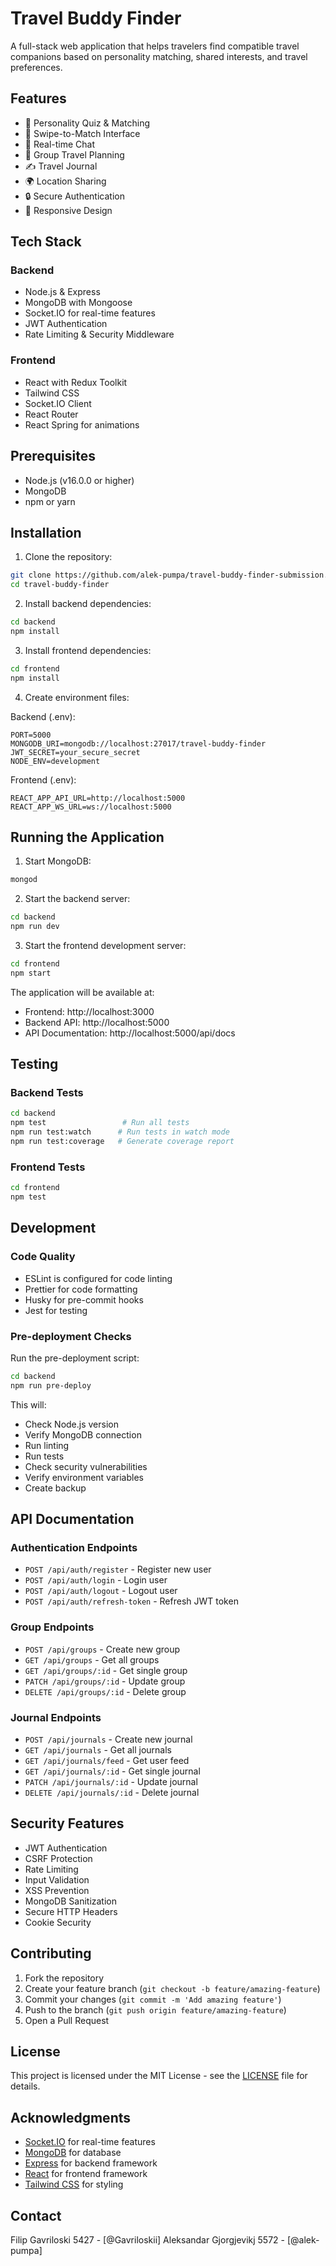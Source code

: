 # Travel Buddy Finder

A full-stack web application that helps travelers find compatible travel companions based on personality matching, shared interests, and travel preferences.

## Features

- 🧩 Personality Quiz & Matching
- 👥 Swipe-to-Match Interface
- 💬 Real-time Chat
- 👥 Group Travel Planning
- ✍️ Travel Journal
- 🌍 Location Sharing
- 🔒 Secure Authentication
- 📱 Responsive Design

## Tech Stack

### Backend
- Node.js & Express
- MongoDB with Mongoose
- Socket.IO for real-time features
- JWT Authentication
- Rate Limiting & Security Middleware

### Frontend
- React with Redux Toolkit
- Tailwind CSS
- Socket.IO Client
- React Router
- React Spring for animations

## Prerequisites

- Node.js (v16.0.0 or higher)
- MongoDB
- npm or yarn

## Installation

1. Clone the repository:
```bash
git clone https://github.com/alek-pumpa/travel-buddy-finder-submission.git
cd travel-buddy-finder
```

2. Install backend dependencies:
```bash
cd backend
npm install
```

3. Install frontend dependencies:
```bash
cd frontend
npm install
```

4. Create environment files:

Backend (.env):
```env
PORT=5000
MONGODB_URI=mongodb://localhost:27017/travel-buddy-finder
JWT_SECRET=your_secure_secret
NODE_ENV=development
```

Frontend (.env):
```env
REACT_APP_API_URL=http://localhost:5000
REACT_APP_WS_URL=ws://localhost:5000
```

## Running the Application

1. Start MongoDB:
```bash
mongod
```

2. Start the backend server:
```bash
cd backend
npm run dev
```

3. Start the frontend development server:
```bash
cd frontend
npm start
```

The application will be available at:
- Frontend: http://localhost:3000
- Backend API: http://localhost:5000
- API Documentation: http://localhost:5000/api/docs

## Testing

### Backend Tests
```bash
cd backend
npm test                 # Run all tests
npm run test:watch      # Run tests in watch mode
npm run test:coverage   # Generate coverage report
```

### Frontend Tests
```bash
cd frontend
npm test
```

## Development

### Code Quality
- ESLint is configured for code linting
- Prettier for code formatting
- Husky for pre-commit hooks
- Jest for testing

### Pre-deployment Checks
Run the pre-deployment script:
```bash
cd backend
npm run pre-deploy
```

This will:
- Check Node.js version
- Verify MongoDB connection
- Run linting
- Run tests
- Check security vulnerabilities
- Verify environment variables
- Create backup

## API Documentation

### Authentication Endpoints
- `POST /api/auth/register` - Register new user
- `POST /api/auth/login` - Login user
- `POST /api/auth/logout` - Logout user
- `POST /api/auth/refresh-token` - Refresh JWT token

### Group Endpoints
- `POST /api/groups` - Create new group
- `GET /api/groups` - Get all groups
- `GET /api/groups/:id` - Get single group
- `PATCH /api/groups/:id` - Update group
- `DELETE /api/groups/:id` - Delete group

### Journal Endpoints
- `POST /api/journals` - Create new journal
- `GET /api/journals` - Get all journals
- `GET /api/journals/feed` - Get user feed
- `GET /api/journals/:id` - Get single journal
- `PATCH /api/journals/:id` - Update journal
- `DELETE /api/journals/:id` - Delete journal

## Security Features

- JWT Authentication
- CSRF Protection
- Rate Limiting
- Input Validation
- XSS Prevention
- MongoDB Sanitization
- Secure HTTP Headers
- Cookie Security

## Contributing

1. Fork the repository
2. Create your feature branch (`git checkout -b feature/amazing-feature`)
3. Commit your changes (`git commit -m 'Add amazing feature'`)
4. Push to the branch (`git push origin feature/amazing-feature`)
5. Open a Pull Request

## License

This project is licensed under the MIT License - see the [LICENSE](LICENSE) file for details.

## Acknowledgments

- [Socket.IO](https://socket.io/) for real-time features
- [MongoDB](https://www.mongodb.com/) for database
- [Express](https://expressjs.com/) for backend framework
- [React](https://reactjs.org/) for frontend framework
- [Tailwind CSS](https://tailwindcss.com/) for styling

## Contact

Filip Gavriloski 5427 - [@Gavriloskii]
Aleksandar Gjorgjevikj 5572 - [@alek-pumpa]
